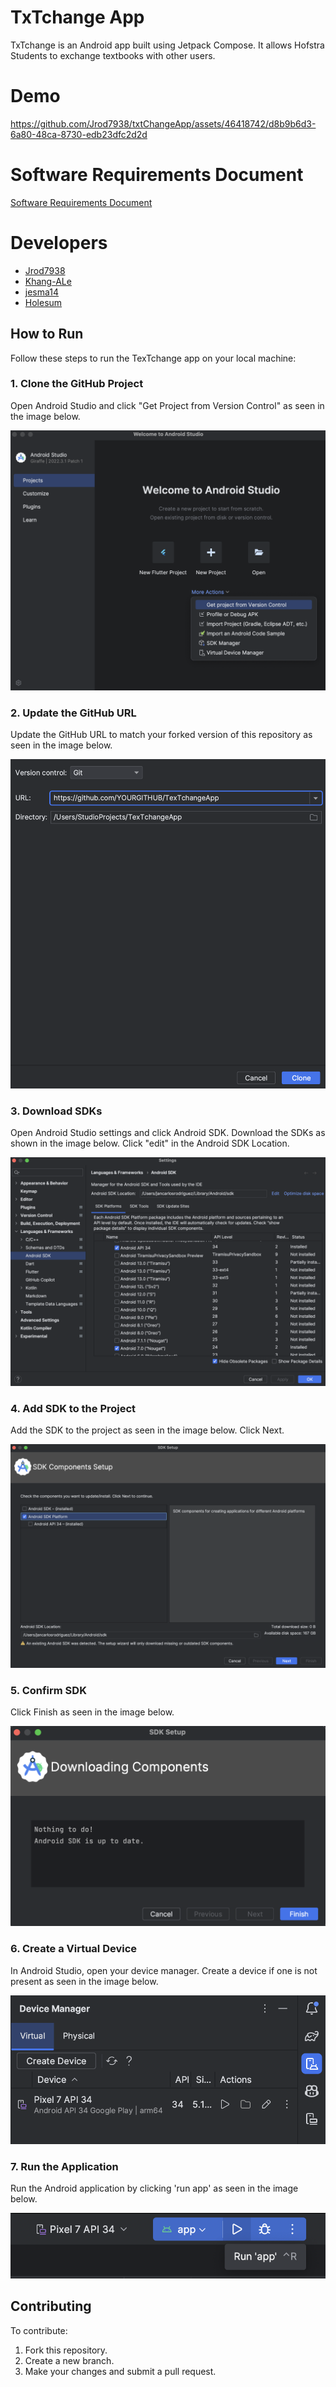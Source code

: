 # TxTchange App

TxTchange is an Android app built using Jetpack Compose. It allows Hofstra Students to exchange textbooks with other users.

# Demo

https://github.com/Jrod7938/txtChangeApp/assets/46418742/d8b9b6d3-6a80-48ca-8730-edb23dfc2d2d


# Software Requirements Document

[Software Requirements Document](https://github.com/Jrod7938/TexTchangeApp/wiki)

# Developers
- [Jrod7938](https://github.com/Jrod7938)
- [Khang-ALe](https://github.com/Khang-ALe)
- [jesma14](https://github.com/jesma14)
- [Holesum](https://github.com/Holesum)

## How to Run

Follow these steps to run the TexTchange app on your local machine:

### 1. Clone the GitHub Project
Open Android Studio and click "Get Project from Version Control" as seen in the image below.

![cloneProject](.github/images/1.cloneProject.png)

### 2. Update the GitHub URL
Update the GitHub URL to match your forked version of this repository as seen in the image below.

![updateURL](.github/images/2.updateURL.png)

### 3. Download SDKs
Open Android Studio settings and click Android SDK. Download the SDKs as shown in the image below. Click "edit" in the Android SDK Location.

![downloadSDK](.github/images/3.downloadSDK.png)

### 4. Add SDK to the Project
Add the SDK to the project as seen in the image below. Click Next.

![addSDKtoProject](.github/images/4.addSDKtoProject.png)

### 5. Confirm SDK
Click Finish as seen in the image below.

![confirmSDK](.github/images/5.confirmSDK.png)

### 6. Create a Virtual Device
In Android Studio, open your device manager. Create a device if one is not present as seen in the image below.

![createVirtualDevice](.github/images/6.createVirtualDevice.png)

### 7. Run the Application
Run the Android application by clicking 'run app' as seen in the image below.

![runApplication](.github/images/7.runApplication.png)

## Contributing

To contribute:

1. Fork this repository.
2. Create a new branch.
3. Make your changes and submit a pull request.

